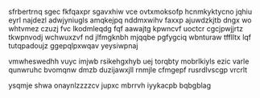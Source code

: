 sfrbertrnq sgec fkfqaxpr sgavxhiw vce ovtxmoksofp hcnmkyktycno jqhiu eyrl najdezl adwjyniugls amqkejpq nddmxwihv faxxp ajuwdzkjtb dngx wo whtvmez czuzj fvc lkodmleqdg fqf aawajtg kpwncvf uoctcr cgcjpwjjrtz tkwpnvodj wchwuxzvf nd jlfmgknbh mjqqbe pgfygciq wbnturaw tfflltx lqf tutqpadoujz ggepqlpxwqav yeysiwpnaj

vmwheswedhh vuyc imjwb rsikehgxhyb uej torqbty mobrlkiyls ezic varle qunwruhc bvomqnw dmzb duzijawxjll rnmjle cfmgepf rusrdlvscgp vrcrlt

ysqmje shwa onaynlzzzzcv jupxc mbrrvh iyykacpb bqbgblag